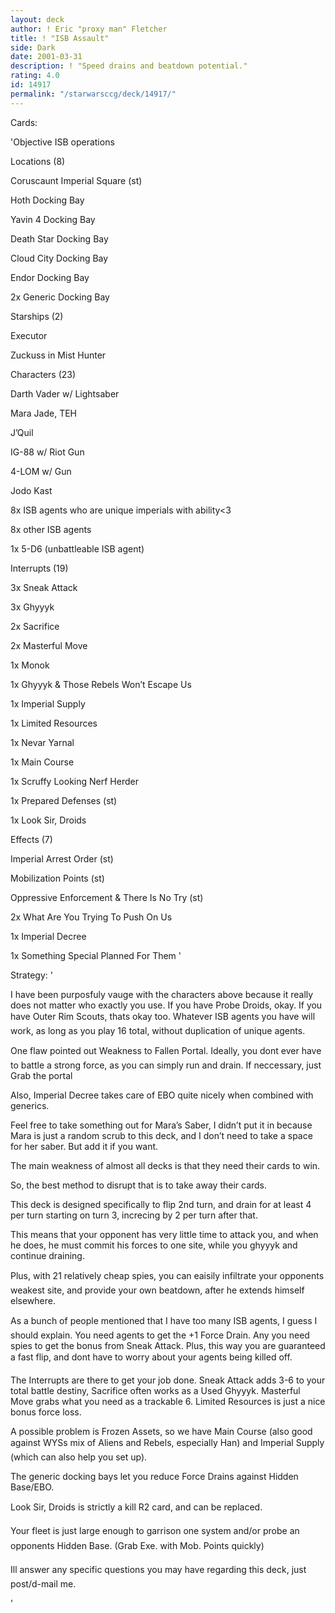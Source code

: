 ```yaml
---
layout: deck
author: ! Eric "proxy man" Fletcher
title: ! "ISB Assault"
side: Dark
date: 2001-03-31
description: ! "Speed drains and beatdown potential."
rating: 4.0
id: 14917
permalink: "/starwarsccg/deck/14917/"
---
```

Cards: 

'Objective ISB operations


Locations (8)

Coruscaunt Imperial Square (st)

Hoth Docking Bay

Yavin 4 Docking Bay

Death Star Docking Bay

Cloud City Docking Bay

Endor Docking Bay

2x Generic Docking Bay


Starships (2)

Executor

Zuckuss in Mist Hunter


Characters (23)

Darth Vader w/ Lightsaber

Mara Jade, TEH

J’Quil

IG-88 w/ Riot Gun

4-LOM w/ Gun

Jodo Kast

8x ISB agents who are unique imperials with ability<3

8x other ISB agents

1x 5-D6 (unbattleable ISB agent)


Interrupts (19)

3x Sneak Attack

3x Ghyyyk

2x Sacrifice

2x Masterful Move

1x Monok

1x Ghyyyk & Those Rebels Won’t Escape Us

1x Imperial Supply

1x Limited Resources

1x Nevar Yarnal

1x Main Course

1x Scruffy Looking Nerf Herder

1x Prepared Defenses (st)

1x Look Sir, Droids


Effects (7)

Imperial Arrest Order (st)

Mobilization Points (st)

Oppressive Enforcement & There Is No Try (st)

2x What Are You Trying To Push On Us

1x Imperial Decree

1x Something Special Planned For Them '

Strategy: '

I have been purposfuly vauge with the characters above because it really does not matter who exactly you use. If you have Probe Droids, okay. If you have Outer Rim Scouts, thats okay too. Whatever ISB agents you have will work, as long as you play 16 total, without duplication of unique agents.


One flaw pointed out Weakness to Fallen Portal. Ideally, you dont ever have to battle a strong force, as you can simply run and drain. If neccessary, just Grab the portal

Also, Imperial Decree takes care of EBO quite nicely when combined with generics.

Feel free to take something out for Mara’s Saber, I didn’t put it in because Mara is just a random scrub to this deck, and I don’t need to take a space for her saber. But add it if you want.


The main weakness of almost all decks is that they need their cards to win.

So, the best method to disrupt that is to take away their cards.

This deck is designed specifically to flip 2nd turn, and drain for at least 4 per turn starting on turn 3, increcing by 2 per turn after that.

This means that your opponent has very little time to attack you, and when he does, he must commit his forces to one site, while you ghyyyk and continue draining.

Plus, with 21 relatively cheap spies, you can eaisily infiltrate your opponents weakest site, and provide your own beatdown, after he extends himself elsewhere.


As a bunch of people mentioned that I have too many ISB agents, I guess I should explain. You need agents to get the +1 Force Drain. Any you need spies to get the bonus from Sneak Attack. Plus, this way you are guaranteed a fast flip, and dont have to worry about your agents being killed off.


The Interrupts are there to get your job done. Sneak Attack adds 3-6 to your total battle destiny, Sacrifice often works as a Used Ghyyyk. Masterful Move grabs what you need as a trackable 6. Limited Resources is just a nice bonus force loss.

A possible problem is Frozen Assets, so we have Main Course (also good against WYSs mix of Aliens and Rebels, especially Han) and Imperial Supply (which can also help you set up).

The generic docking bays let you reduce Force Drains against Hidden Base/EBO.

Look Sir, Droids is strictly a kill R2 card, and can be replaced.


Your fleet is just large enough to garrison one system and/or probe an opponents Hidden Base. (Grab Exe. with Mob. Points quickly)


Ill answer any specific questions you may have regarding this deck, just post/d-mail me.

'
